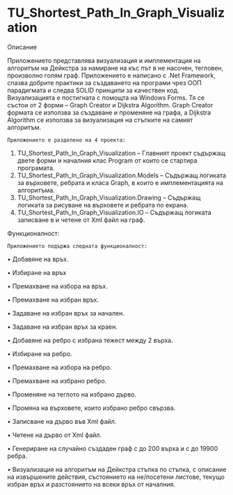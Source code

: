 # TU_Shortest_Path_In_Graph_Visualization

Описание

Приложението представлява визуализация и имплементация на алгоритъм на Дейкстра за намиране на къс път в не насочен, тегловен, произволно голям граф. Приложението е написано с .Net Framework, спазва добрите практики за създаването на програми чрез ООП парадигмата и следва SOLID принципи за качествен код. Визуализацията е постигната с помощта на Windows Forms. Тя се състои от 2 форми – Graph Creator и Dijkstra Algorithm. Graph Creator формата се използва за създаване и променяне на графа, а Dijkstra Algorithm се използва за визуализация на стъпките на самият алгоритъм.

	Приложението е разделено на 4 проекта:

1.	TU_Shortest_Path_In_Graph_Visualization – Главният проект съдържащ двете форми и началния клас Program от които се стартира програмата. 
2.	TU_Shortest_Path_In_Graph_Visualization.Models – Съдържащ логиката за върховете, ребрата и класа Graph, в които е имплементацията на алгоритъма.
3.	TU_Shortest_Path_In_Graph_Visualization.Drawing – Съдържащ логиката за рисуване на върховете и ребрата по екрана.
4.	TU_Shortest_Path_In_Graph_Visualization.IO – Съдържащ логиката записване в и четене от Xml файл на граф.

Функционалност:

	Приложението подържа следната функционалност:
  
•	Добавяне на връх.

•	Избиране на връх

•	Премахване на избора на връх.

•	Премахване на избран връх.

•	Задаване на избран връх за начален.

•	Задаване на избран връх за краен.

•	Добавяне на ребро с избрана тежест между 2 върха.

•	Избиране на ребро.

•	Премахване на избора на ребро.

•	Премахване на избрано ребро.

•	Променяне на теглото на избрано дърво.

•	Промяна на върховете, които избрано ребро свързва.

•	Записване на дърво във Xml файл.

•	Четене на дърво от Xml файл.

•	Генериране на случайно създаден граф с до 200 върха и с до 19900 ребра.

•	Визуализация на алгоритъм на Дейкстра стъпка по стъпка, с описание на извършените действия, състоянието на не/посетени листове, текущо избран връх и разстоянието на всеки връх от началния.

